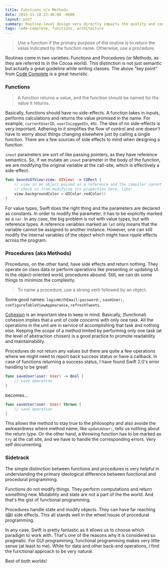 ```yaml
---
title: Functions v/s Methods
date: 2015-11-18 22:40:06 -0600
layout: post
summary: Routine-level design very directly impacts the quality and complexity of code. The delineation between Functions and Methods can be helpful in structuring code and making things more readable.
tags: code-complete, functions, architecture
---
```


> Use a function if the primary purpose of the routine is to return the value indicated by the function name. Otherwise, use a procedure.

Routines come in two varieties: Functions and Procedures (or Methods, as they are referred to in the Cocoa world). This distinction is not just semantic but actually a great guideline while writing classes. The above "key point" from [Code Complete](http://www.amazon.com/Code-Complete-Practical-Handbook-Construction/dp/0735619670/ref=tmm_pap_title_0?_encoding=UTF8&qid=&sr=) is a great heuristic. 

### Functions

> A function returns a value, and the function should be named for the value it returns.

Basically, functions should have no side-effects. A function takes in inputs, performs calculations and returns the value promised in the name. For example, `currentUserID`, `userIsLoggedIn`, etc. The idea of no side-effects is very important. Adhering to it simplifies the flow of control and one doesn't have to worry about things changing elsewhere just by calling a single function. There are a few sources of side effects to mind when designing a function.

`inout` parameters are sort of like passing pointers, as they have reference semantics. So, if we mutate an `inout` parameter in the body of the function, we are modifying the original variable at the call-site, which is effectively a side-effect.

```swift
func boundsOfView(view: UIView) -> CGRect {
	// view in an object passed as a reference and the compiler cannot 
	// check us from modifying its properties here, like:
	view.backgroundColor = UIColor.redColor()
}
```

For value types, Swift does the right thing and the parameters are declared as constants. In order to modify the parameter, it has to be explicitly marked as a `var`. In any case, the big problem is not with value types, but with reference types. A reference variables marked as `let` only means that the variable cannot be assigned to another instance. However, one can still modify the internal variables of the object which might have ripple effects across the program.

### Procedures (aka Methods)

Procedures, on the other hand, have side effects and return nothing. They operate on class data or perform operations like presenting or updating UI. In the object-oriented world, procedures abound. Still, we can do some things to minimize the complexity.

> To name a procedure, use a strong verb followed by an object.

Some good names: `loginWithEmail:password:`, `saveUser:`, `configureTableViewAppearance`, `refreshTweets`. 

[Cohesion](https://en.m.wikipedia.org/wiki/Cohesion_(computer_science)) is an important idea to keep in mind. Basically, (functional) cohesion implies that a unit of code concerns with only one task. All the operations in the unit are in service of accomplishing that task and nothing else. Keeping the scope of a method limited by performing only one task (at the level of abstraction chosen) is a good practice to promote readability and maintainability.

Procedures do not return any values but there are quite a few operations where we might need to report back success status or have a callback. In case of functions returning a success status, I have found Swift 2.0's error handling to be great!

```swift
func saveUser(user: User) -> Bool {
	// save operation
}
```

becomes...

```swift
func saveUser(user: User) throws {
	// save operation
}
```

This allows the method to stay true to the philosophy and also avoide the awkwardness where method name, like `updateUser:`, tells us nothing about the return type. On the other hand, a throwing function has to be marked as `try` at the call site, and we have to handle the corresponding errors. Very self documenting.

### Sidetrack

The simple distinction between functions and procedures is very helpful in understanding the primary ideological difference between functional and procedural programming. 

Functions do not modify things. They perform computations and return something new. Mutability and state are not a part of the the world. And that's the gist of functional programming.

Procedures handle state and modify objects. They can have far reaching (😱) side effects. This all stands well in the wheel house of procedural programming.

In any case, Swift is pretty fantastic as it allows us to choose which paradigm to work with. That's one of the reasons why it is considered so pragmatic. For GUI programming, functional programming makes very little sense (at least to me). While for data and other back-end operations, I find the functional approach to be very natural.

Best of both worlds!